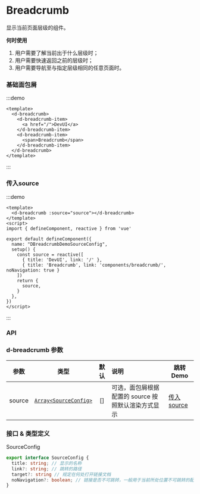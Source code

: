 # Breadcrumb

显示当前页面层级的组件。

**何时使用**

1. 用户需要了解当前出于什么层级时；
2. 用户需要快速返回之前的层级时；
3. 用户需要导航至与指定层级相同的任意页面时。

### 基础面包屑

:::demo
```vue
<template>
  <d-breadcrumb>
    <d-breadcrumb-item>
      <a href="/">DevUI</a>
    </d-breadcrumb-item>
    <d-breadcrumb-item>
      <span>Breadcrumb</span>
    </d-breadcrumb-item>
  </d-breadcrumb>
</template>
```
:::

### 传入source

:::demo

```vue
<template>
  <d-breadcrumb :source="source"></d-breadcrumb>
</template>
<script>
import { defineComponent, reactive } from 'vue'

export default defineComponent({
  name: "DBreadcrumbDemoSourceConfig",
  setup() {
    const source = reactive([
      { title: 'DevUI', link: '/' },
      { title: 'Breadcrumb', link: 'components/breadcrumb/', noNavigation: true }
    ])  
    return {
      source,
    }
  },
})
</script>
```
:::

### API

### d-breadcrumb 参数

|  参数  |                  类型                  | 默认 | 说明                                               | 跳转 Demo                 |
| :----: | :------------------------------------: | :--: | :------------------------------------------------- | ------------------------- |
| source | [`Array<SourceConfig>`](#sourceconfig) |  []  | 可选，面包屑根据配置的 source 按照默认渲染方式显示 | [传入source](#传入source) |

### 接口 & 类型定义

SourceConfig
```ts
export interface SourceConfig {
  title: string; // 显示的名称
  link?: string; // 跳转的路径
  target?: string // 规定在何处打开链接文档
  noNavigation?: boolean; // 链接是否不可跳转，一般用于当前所处位置不可跳转的配置
}
```
